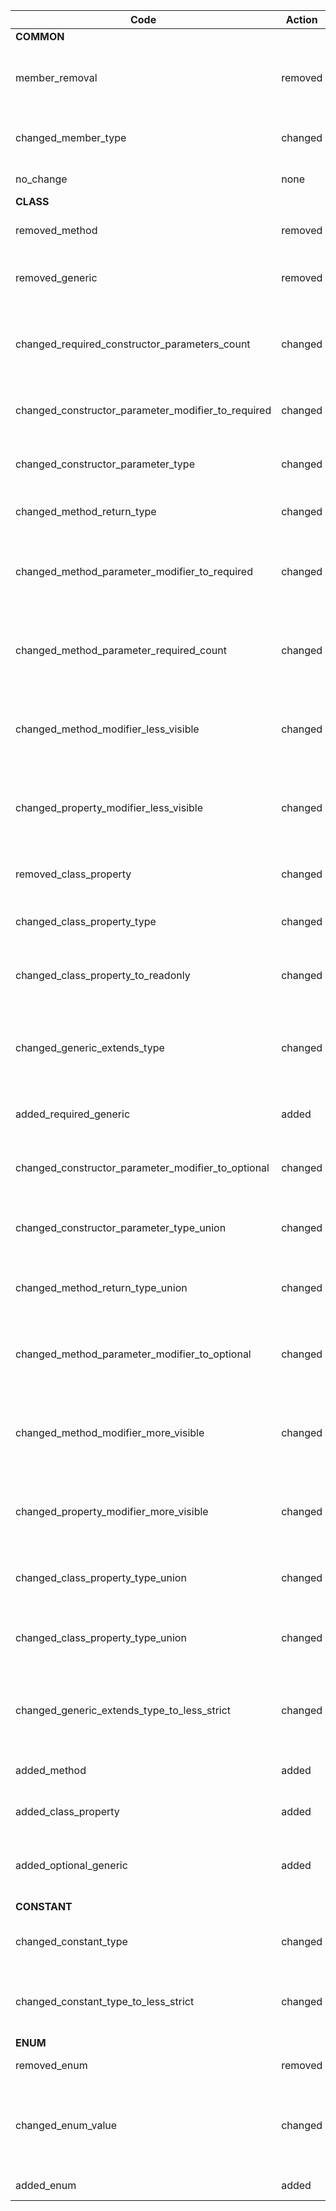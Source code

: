 | Code | Action | Status | Description |
| --- | --- | --- | --- |
| **COMMON**
|  member_removal | removed | breaking | Signature member removed from package
|  changed_member_type | changed | breaking | Signature member type changed
|  no_change | none | compatible | Nothing is changed
| **CLASS**
|  removed_method | removed | breaking | Method removed from class
|  removed_generic | removed | breaking | Class generic type was removed
|  changed_required_constructor_parameters_count | changed | breaking | Required parameters count in constructor has changed
|  changed_constructor_parameter_modifier_to_required | changed | breaking | Constructor paramter became required
|  changed_constructor_parameter_type | changed | breaking | Constructor parameter type changed
|  changed_method_return_type | changed | breaking | Method return type changed
|  changed_method_parameter_modifier_to_required | changed | breaking | Method parameter changed from optional to required
|  changed_method_parameter_required_count | changed | breaking | Changed required parameters count in class method
|  changed_method_modifier_less_visible | changed | breaking | Method access modifier changed, to be more restrictive.
|  changed_property_modifier_less_visible | changed | breaking | Property access modifier changed, to be more restrictive.
|  removed_class_property | changed | breaking | Property was removed from class.
|  changed_class_property_type | changed | breaking | Property type was changed
|  changed_class_property_to_readonly | changed | breaking | Property write access was changed to more strict
|  changed_generic_extends_type | changed | breaking | Class generic type constraint was changed
|  added_required_generic | added | breaking | Class generic type was added
|  changed_constructor_parameter_modifier_to_optional | changed | compatible | Constructor parameter became optional
|  changed_constructor_parameter_type_union | changed | compatible | Constructor parameter type changed to union type
|  changed_method_return_type_union | changed | compatible | Method return type changed to union type
|  changed_method_parameter_modifier_to_optional | changed | compatible | Method parameter changed from required to optional
|  changed_method_modifier_more_visible | changed | compatible | Method access modifier changed, to be less restrictive.
|  changed_property_modifier_more_visible | changed | compatible | Property access modifier changed, to be less restrictive.
|  changed_class_property_type_union | changed | compatible | Property type was changed to less strict
|  changed_class_property_type_union | changed | compatible | Property write access was changed to less strict
|  changed_generic_extends_type_to_less_strict | changed | compatible | Class generic constraint type was changed to less strict
|  added_method | added | compatible | Method added to class
|  added_class_property | added | compatible | Property was added to class.
|  added_optional_generic | added | compatible | Class optional generic type was added
| **CONSTANT**
|  changed_constant_type | changed | breaking | Variable constraint type was changed
|  changed_constant_type_to_less_strict | changed | compatible | Variable constraint type was changed to less strict
| **ENUM**
|  removed_enum | removed | breaking | Enum value removed
|  changed_enum_value | changed | breaking | Enum changed value, serialized to json values will be different
|  added_enum | added | compatible | Enum value added